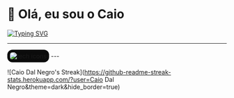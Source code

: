 # 👋 Olá, eu sou o Caio

<a href="https://git.io/typing-svg">
  <img src="https://readme-typing-svg.herokuapp.com?font=Fira+Code&pause=1000&color=8322F7&width=435&lines=Desenvolvedor+JAVA+jr" alt="Typing SVG" />
</a>

---
<img src="https://skillicons.dev/icons?i=git,docker,figma,java,spring,postgresql,mysql,idea" alt="tech icons" style="border-radius:12px;padding:6px;background:#0b0b0b;"/>
---

![Caio Dal Negro's Streak](https://github-readme-streak-stats.herokuapp.com/?user=Caio Dal Negro&theme=dark&hide_border=true)
